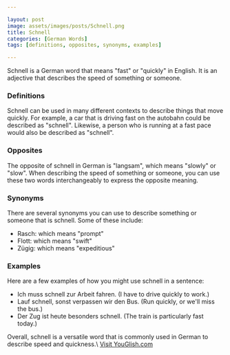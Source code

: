 ```yaml
---

layout: post
image: assets/images/posts/Schnell.png
title: Schnell
categories: [German Words]
tags: [definitions, opposites, synonyms, examples]

---
```


Schnell is a German word that means "fast" or "quickly" in English. It is an adjective that describes the speed of something or someone. 

### Definitions

Schnell can be used in many different contexts to describe things that move quickly. For example, a car that is driving fast on the autobahn could be described as "schnell". Likewise, a person who is running at a fast pace would also be described as "schnell". 

### Opposites

The opposite of schnell in German is "langsam", which means "slowly" or "slow". When describing the speed of something or someone, you can use these two words interchangeably to express the opposite meaning.

### Synonyms

There are several synonyms you can use to describe something or someone that is schnell. Some of these include:

- Rasch: which means "prompt"
- Flott: which means "swift"
- Zügig: which means "expeditious"

### Examples

Here are a few examples of how you might use schnell in a sentence:

- Ich muss schnell zur Arbeit fahren. (I have to drive quickly to work.)
- Lauf schnell, sonst verpassen wir den Bus. (Run quickly, or we'll miss the bus.)
- Der Zug ist heute besonders schnell. (The train is particularly fast today.)

Overall, schnell is a versatile word that is commonly used in German to describe speed and quickness.\ <a id="yg-widget-0" class="youglish-widget" data-query="Schnell" data-lang="german" data-components="8412" data-auto-start="0" data-bkg-color="theme_light" data-title="How%20to%20pronounce%20Schnell%20in%20German"  rel="nofollow" href="https://youglish.com">Visit YouGlish.com</a><script async src="https://youglish.com/public/emb/widget.js" charset="utf-8"></script>